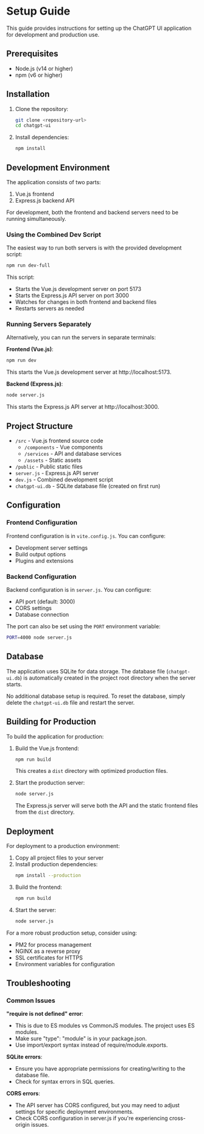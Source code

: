 # Setup Guide

This guide provides instructions for setting up the ChatGPT UI application for development and production use.

## Prerequisites

- Node.js (v14 or higher)
- npm (v6 or higher)

## Installation

1. Clone the repository:
   ```bash
   git clone <repository-url>
   cd chatgpt-ui
   ```

2. Install dependencies:
   ```bash
   npm install
   ```

## Development Environment

The application consists of two parts:
1. Vue.js frontend
2. Express.js backend API

For development, both the frontend and backend servers need to be running simultaneously.

### Using the Combined Dev Script

The easiest way to run both servers is with the provided development script:

```bash
npm run dev-full
```

This script:
- Starts the Vue.js development server on port 5173
- Starts the Express.js API server on port 3000
- Watches for changes in both frontend and backend files
- Restarts servers as needed

### Running Servers Separately

Alternatively, you can run the servers in separate terminals:

**Frontend (Vue.js)**:
```bash
npm run dev
```
This starts the Vue.js development server at http://localhost:5173.

**Backend (Express.js)**:
```bash
node server.js
```
This starts the Express.js API server at http://localhost:3000.

## Project Structure

- `/src` - Vue.js frontend source code
  - `/components` - Vue components
  - `/services` - API and database services
  - `/assets` - Static assets
- `/public` - Public static files
- `server.js` - Express.js API server
- `dev.js` - Combined development script
- `chatgpt-ui.db` - SQLite database file (created on first run)

## Configuration

### Frontend Configuration

Frontend configuration is in `vite.config.js`. You can configure:
- Development server settings
- Build output options
- Plugins and extensions

### Backend Configuration

Backend configuration is in `server.js`. You can configure:
- API port (default: 3000)
- CORS settings
- Database connection

The port can also be set using the `PORT` environment variable:
```bash
PORT=4000 node server.js
```

## Database

The application uses SQLite for data storage. The database file (`chatgpt-ui.db`) is automatically created in the project root directory when the server starts.

No additional database setup is required. To reset the database, simply delete the `chatgpt-ui.db` file and restart the server.

## Building for Production

To build the application for production:

1. Build the Vue.js frontend:
   ```bash
   npm run build
   ```
   This creates a `dist` directory with optimized production files.

2. Start the production server:
   ```bash
   node server.js
   ```
   The Express.js server will serve both the API and the static frontend files from the `dist` directory.

## Deployment

For deployment to a production environment:

1. Copy all project files to your server
2. Install production dependencies:
   ```bash
   npm install --production
   ```
3. Build the frontend:
   ```bash
   npm run build
   ```
4. Start the server:
   ```bash
   node server.js
   ```

For a more robust production setup, consider using:
- PM2 for process management
- NGINX as a reverse proxy
- SSL certificates for HTTPS
- Environment variables for configuration

## Troubleshooting

### Common Issues

**"require is not defined" error**:
- This is due to ES modules vs CommonJS modules. The project uses ES modules.
- Make sure "type": "module" is in your package.json.
- Use import/export syntax instead of require/module.exports.

**SQLite errors**:
- Ensure you have appropriate permissions for creating/writing to the database file.
- Check for syntax errors in SQL queries.

**CORS errors**:
- The API server has CORS configured, but you may need to adjust settings for specific deployment environments.
- Check CORS configuration in server.js if you're experiencing cross-origin issues. 